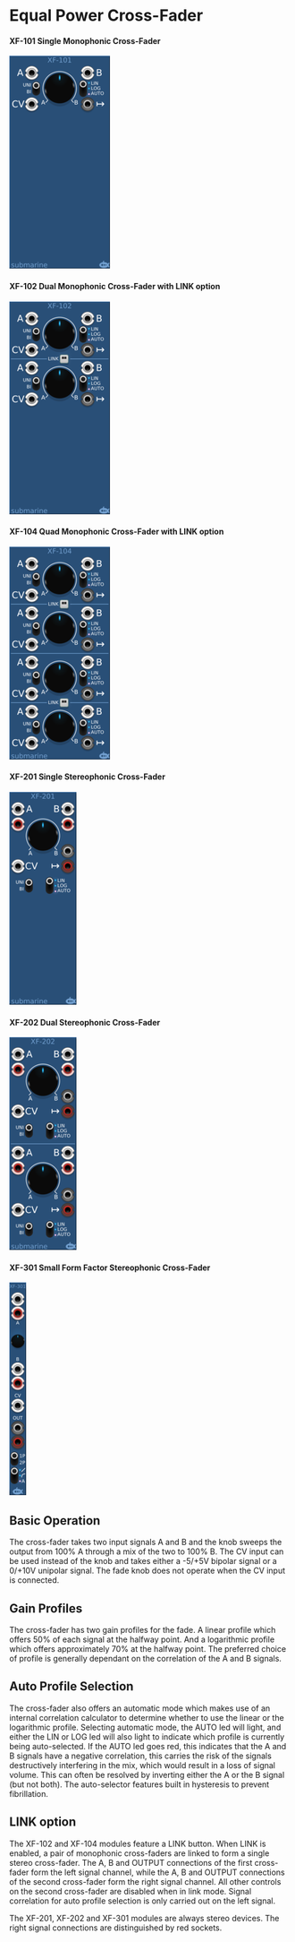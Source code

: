 # Equal Power Cross-Fader
#### XF-101 Single Monophonic Cross-Fader
![View of the Cross-Fader modules](XF-101.m.png "Cross-Fader Range")
#### XF-102 Dual Monophonic Cross-Fader with LINK option
![View of the Cross-Fader modules](XF-102.m.png "Cross-Fader Range")
#### XF-104 Quad Monophonic Cross-Fader with LINK option
![View of the Cross-Fader modules](XF-104.m.png "Cross-Fader Range")
#### XF-201 Single Stereophonic Cross-Fader
![View of the Cross-Fader modules](XF-201.m.png "Cross-Fader Range")
#### XF-202 Dual Stereophonic Cross-Fader
![View of the Cross-Fader modules](XF-202.m.png "Cross-Fader Range")
#### XF-301 Small Form Factor Stereophonic Cross-Fader
![View of the Cross-Fader modules](XF-301.m.png "Cross-Fader Range")

## Basic Operation

The cross-fader takes two input signals A and B and the knob sweeps the output from 100% A through a mix of the two 
to 100% B.  The CV input can be used instead of the knob and takes either a -5/+5V bipolar signal or a 0/+10V unipolar signal. The fade knob does not operate when the CV input is connected.

## Gain Profiles
The cross-fader has two gain profiles for the fade. A linear profile which offers 50% of each signal at the halfway point. And a logarithmic profile which offers approximately 70% at the halfway point. The preferred choice of profile is generally dependant on the correlation of the A and B signals. 

## Auto Profile Selection
The cross-fader also offers an automatic mode which makes use of an internal correlation calculator to determine whether to use the linear or the logarithmic profile. Selecting automatic mode, the AUTO led will light, and either the LIN or LOG led will also light to indicate which profile is currently being auto-selected. If the AUTO led goes red, this indicates that the A and B signals have a negative correlation, this carries the risk of the signals destructively interfering in the mix, which would result in a loss of signal volume. This can often be resolved by inverting either the A or the B signal (but not both). The auto-selector features built in hysteresis to prevent fibrillation.

## LINK option
The XF-102 and XF-104 modules feature a LINK button. When LINK is enabled, a pair of monophonic cross-faders are linked to form a single stereo cross-fader. The A, B and OUTPUT connections of the first cross-fader form the left signal channel, while the A, B and OUTPUT connections of the second cross-fader form the right signal channel. All other controls on the second cross-fader are disabled when in link mode. Signal correlation for auto profile selection is only carried out on the left signal.

The XF-201, XF-202 and XF-301 modules are always stereo devices. The right signal connections are distinguished by red sockets. 
